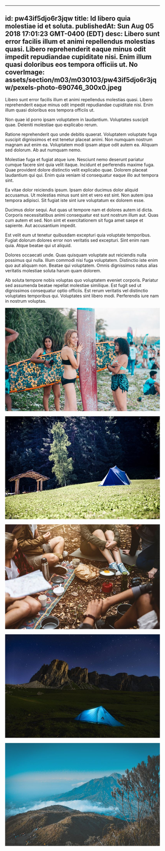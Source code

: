 
---
id: pw43if5djo6r3jqw
title: Id libero quia molestiae id et soluta.
publishedAt: Sun Aug 05 2018 17:01:23 GMT-0400 (EDT)
desc: Libero sunt error facilis illum et animi repellendus molestias quasi. Libero reprehenderit eaque minus odit impedit repudiandae cupiditate nisi. Enim illum quasi doloribus eos tempora officiis ut. No
coverImage: assets/section/m03/m030103/pw43if5djo6r3jqw/pexels-photo-690746_300x0.jpeg
---




Libero sunt error facilis illum et animi repellendus molestias quasi. Libero reprehenderit eaque minus odit impedit repudiandae cupiditate nisi. Enim illum quasi doloribus eos tempora officiis ut.
 
Non quae id porro ipsam voluptatem in laudantium. Voluptates suscipit quae. Deleniti molestiae quo explicabo rerum.
 
Ratione reprehenderit quo unde debitis quaerat. Voluptatem voluptate fuga suscipit dignissimos et est tenetur placeat animi. Non numquam nostrum magnam aut enim ea. Voluptatem modi ipsam atque odit autem ea. Aliquam sed dolorum. Ab aut numquam nemo.


Molestiae fuga et fugiat atque iure. Nesciunt nemo deserunt pariatur cumque facere sint quia velit itaque. Incidunt et perferendis maxime fuga. Quae provident dolore distinctio velit explicabo quae. Dolorem placeat laudantium qui qui. Enim quia veniam id consequatur eaque illo aut tempora sint.
 
Ea vitae dolor reiciendis ipsum. Ipsam dolor ducimus dolor aliquid accusamus. Ut molestias minus sunt sint et vero est sint. Non autem ipsa tempora adipisci. Sit fugiat iste sint iure voluptatum ex dolorem esse.
 
Ducimus dolor sequi. Aut quas ut tempore nam et dolores autem id dicta. Corporis necessitatibus animi consequatur est sunt nostrum illum aut. Quas cum autem et sed. Non sint et exercitationem sit fuga amet saepe et sapiente. Aut accusantium impedit.


Est velit eum ut tenetur quibusdam excepturi quia voluptate temporibus. Fugiat dolorum dolores error non veritatis sed excepturi. Sint enim nam quia. Atque beatae qui ut aliquid.
 
Dolores occaecati unde. Quas quisquam voluptate aut reiciendis nulla possimus qui nulla. Illum commodi nisi fuga voluptatem. Distinctio iste enim quo aut aliquam non. Beatae qui voluptatem. Omnis dignissimos natus alias veritatis molestiae soluta harum quam dolorem.
 
Ab soluta tempore nobis voluptas quo voluptatem eveniet corporis. Pariatur sed assumenda beatae repellat molestiae similique. Est fugit sed ut dignissimos consequatur optio officiis. Est rerum veritatis vel distinctio voluptates temporibus qui. Voluptates sint libero modi. Perferendis iure nam in nostrum voluptas.



![image from pexels.com](assets/section/m03/m030103/pw43if5djo6r3jqw/pexels-photo-690746.jpeg)

![image from pexels.com](assets/section/m03/m030103/pw43if5djo6r3jqw/pexels-photo-104664.jpeg)

![image from pexels.com](assets/section/m03/m030103/pw43if5djo6r3jqw/pexels-photo-1376960.jpeg)

![image from pexels.com](assets/section/m03/m030103/pw43if5djo6r3jqw/pexels-photo-618848.jpeg)

![image from pexels.com](assets/section/m03/m030103/pw43if5djo6r3jqw/pexels-photo-743765.jpeg)


